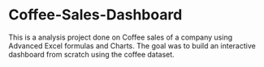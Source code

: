 # Coffee-Sales-Dashboard
This is a analysis project done on Coffee sales of a company using Advanced Excel formulas and Charts. The goal was to build an interactive dashboard from scratch using the coffee dataset.
